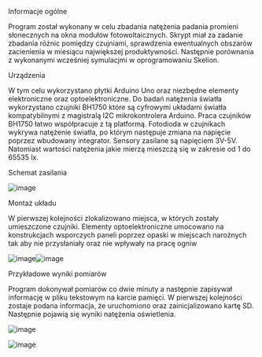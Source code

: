 Informacje ogólne

Program został wykonany w celu zbadania natężenia padania promieni słonecznych na okna modułów fotowoltaicznych. Skrypt miał za zadanie zbadania różnic pomiędzy czujniami, sprawdzenia ewentualnych obszarów zacienienia w miesiącu największej produktywności. Następnie porównania z wykonanymi wcześniej symulacjmi w oprogramowaniu Skelion.

Urządzenia

W tym celu wykorzystano płytki Arduino Uno oraz niezbędne elementy elektroniczne oraz optoelektroniczne. Do badań natężenia światła wykorzystano czujniki BH1750 które są cyfrowymi układami światła kompatybilnymi z magistralą I2C mikrokontrolera Arduino. Praca czujników BH1750 łatwo współpracuje z tą platformą. Fotodioda w czujnikach wykrywa natężenie światła, po którym następuje zmiana na napięcie poprzez wbudowany integrator. Sensory zasilane są napięciem 3V-5V. Natomiast wartości natężenia jakie mierzą mieszczą się w zakresie od 1 do 65535 lx.

Schemat zasilania

![image](https://github.com/Kubsoon98/Light_program_Arduino/assets/128688775/585f8c4a-8e6e-4bc4-9d20-f74f5e8be415)

Montaż układu

W pierwszej kolejności zlokalizowano miejsca, w których zostały umieszczone czujniki. Elementy optoelektroniczne umocowano na konstrukcjach wsporczych paneli poprzez opaski w miejscach narożnych tak aby nie przysłaniały oraz nie wpływały na pracę ogniw

![image](https://github.com/Kubsoon98/Light_program_Arduino/assets/128688775/6296dc04-2c93-4333-b7a9-171d6a4d20c8)![image](https://github.com/Kubsoon98/Light_program_Arduino/assets/128688775/add10641-5ba2-40d8-bdf0-c8a48fb85793)

Przykładowe wyniki pomiarów

Program dokonywał pomiarów co dwie minuty a następnie zapisywał informację w pliku tekstowym na karcie pamięci. W pierwszej kolejności zostaje podana informacja, że uruchomiono oraz zainicjalizowano kartę SD. Następnie pojawią się wyniki natężenia oświetlenia.

![image](https://github.com/Kubsoon98/Light_program_Arduino/assets/128688775/178af3c2-0fc1-420d-82ff-605cea9a46cc)

![image](https://github.com/Kubsoon98/Light_program_Arduino/assets/128688775/a107577e-370c-4ed6-b279-66fe4a424f62)



